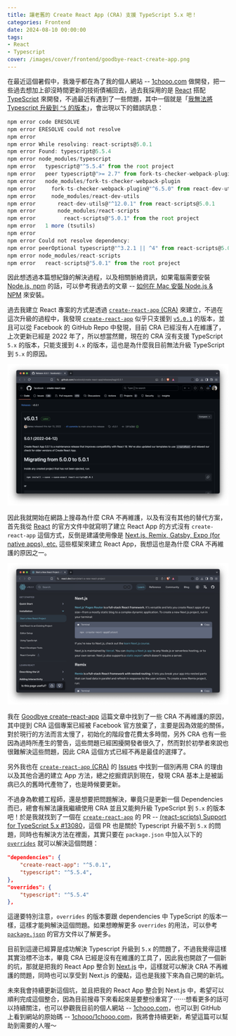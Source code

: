```yaml
---
title: 讓老舊的 Create React App (CRA) 支援 TypeScript 5.x 吧！
categories: Frontend
date: 2024-08-10 00:00:00
tags: 
- React
- Typescript
cover: /images/cover/frontend/goodbye-react-create-app.png
---
```


在最近這個暑假中，我幾乎都在為了我的個人網站 -- [1chooo.com](https://1chooo.com) 做開發，把一些過去想加上卻沒時間更新的技術債補回去，過去我採用的是 [React](https://react.dev/) 搭配 [TypeScript](https://www.typescriptlang.org/) 來開發，不過最近有遇到了一些問題，其中一個就是「[我無法將 Typescript 升級到 `^5` 的版本](https://github.com/1chooo/1chooo.com/pull/76)」，會出現以下的錯誤訊息：

```typescript
npm error code ERESOLVE
npm error ERESOLVE could not resolve
npm error
npm error While resolving: react-scripts@5.0.1
npm error Found: typescript@5.5.4
npm error node_modules/typescript
npm error   typescript@"^5.5.4" from the root project
npm error   peer typescript@">= 2.7" from fork-ts-checker-webpack-plugin@6.5.3
npm error   node_modules/fork-ts-checker-webpack-plugin
npm error     fork-ts-checker-webpack-plugin@"^6.5.0" from react-dev-utils@12.0.1
npm error     node_modules/react-dev-utils
npm error       react-dev-utils@"^12.0.1" from react-scripts@5.0.1
npm error       node_modules/react-scripts
npm error         react-scripts@"5.0.1" from the root project
npm error   1 more (tsutils)
npm error
npm error Could not resolve dependency:
npm error peerOptional typescript@"^3.2.1 || ^4" from react-scripts@5.0.1
npm error node_modules/react-scripts
npm error   react-scripts@"5.0.1" from the root project
```

因此想透過本篇想紀錄的解決過程，以及相關脈絡資訊，如果電腦需要安裝 [Node.js, npm](https://nodejs.org/) 的話，可以參考我過去的文章 -- [如何在 Mac 安裝 Node.js & NPM](/2024/01/03/dev-env/mac-install-nodejs-npm/) 來安裝。

過去我建立 React 專案的方式是透過 [`create-react-app` (CRA)](https://github.com/facebook/create-react-app) 來建立，不過在這次升級的過程中，我發現 [`create-react-app`](https://github.com/facebook/create-react-app) 似乎只支援到 [`v5.0.1`](https://github.com/facebook/create-react-app/releases/tag/v5.0.1) 的版本，並且可以從 Facebook 的 GitHub Repo 中發現，目前 CRA 已經沒有人在維護了，上次更新已經是 2022 年了，所以想當然爾，現在的 CRA 沒有支援 TypeScript `5.x` 的版本，只能支援到 `4.x` 的版本，這也是為什麼我目前無法升級 TypeScript 到 `5.x` 的原因。

![create-react-app v5.0.1](/images/post/frontend/goodbye-react-create-app/create-react-app-v-5-0-1.png)

因此我就開始在網路上搜尋為什麼 CRA 不再維護，以及有沒有其他的替代方案，首先我從 [React](https://react.dev/) 的官方文件中就寫明了建立 React App 的方式沒有 `create-react-app` 這個方式，反倒是建議使用像是 [Next.js, Remix, Gatsby, Expo (for native apps), etc.](https://react.dev/learn/start-a-new-react-project) 這些框架來建立 React App，我想這也是為什麼 CRA 不再維護的原因之一。

![Start a New React Project](/images/post/frontend/goodbye-react-create-app/start-a-new-react-project.png)

我在 [Goodbye create-react-app](https://dev.to/ag2byte/create-react-app-is-officially-dead-h7o) 這篇文章中找到了一些 CRA 不再維護的原因，其中提到 CRA 這個專案已經被 Facebook 官方放棄了，主要是因為效能的關係，對於現行的方法而言太慢了，初始化的階段會花費太多時間，另外 CRA 也有一些因為過時所產生的警告，這些問題已經困擾開發者很久了，然而對於初學者來說也很難解決這些問題，因此 CRA 這個方式已經不再是最佳的選擇了。

另外我也在 [`create-react-app` (CRA)](https://github.com/facebook/create-react-app) 的 [Issues](https://github.com/facebook/create-react-app/issues/12628) 中找到一個別再用 CRA 的理由以及其他合適的建立 App 方法，總之挖掘資訊到現在，發現 CRA 基本上是被詬病已久的舊時代產物了，也是時候要更新。

不過身為軟體工程師，還是想要把問題解決，畢竟只是更新一個 Dependencies 而已，總會有解法讓我繼續使用 CRA 並且又能夠升級 TypeScript 到 `5.x` 的版本吧！於是我就找到了一個在 [`create-react-app`](https://github.com/facebook/create-react-app) 的 PR -- [(react-scripts) Support for TypeScript 5.x #13080](https://github.com/facebook/create-react-app/issues/13080)，這個 PR 也是關於 Typescript 升級不到 `5.x` 的問題，同時也有解決方法在裡面，其實只要在 `package.json` 中加入以下的 [`overrides`](https://docs.npmjs.com/cli/v8/configuring-npm/package-json#overrides) 就可以解決這個問題：

```json
"dependencies": {
    "create-react-app": "^5.0.1",
    "typescript": "^5.5.4",
},
"overrides": {
    "typescript": "^5.5.4"
},
```

這邊要特別注意，`overrides` 的版本要跟 dependencies 中 TypeScript 的版本一樣，這樣才能夠解決這個問題。如果想瞭解更多 `overrides` 的用法，可以參考 [`package.json`](https://docs.npmjs.com/cli/v8/configuring-npm/package-json#overrides) 的官方文件以了解更多。

目前到這邊已經算是成功解決 Typescript 升級到 `5.x` 的問題了，不過我覺得這樣其實治標不治本，畢竟 CRA 已經是沒有在維護的工具了，因此我也開啟了一個新的坑，那就是把我的 React App 整合到 [Next.js](https://nextjs.org/) 中，這樣就可以解決 CRA 不再維護的問題，同時也可以享受到 Next.js 的優點，這也是我接下來為自己開的新坑。

未來我會持續更新這個坑，並且把我的 React App 整合到 Next.js 中，希望可以順利完成這個整合，因為目前搜尋下來看起來是要整份重寫了⋯⋯想看更多的話可以持續關注，也可以參觀我目前的個人網站 -- [1chooo.com](https://1chooo.com)，也可以到 GitHub 上看到網站的原始碼 -- [1chooo/1chooo.com](https://github.com/1chooo/1chooo.com)，我將會持續更新，希望這篇可以幫助到需要的人喔～